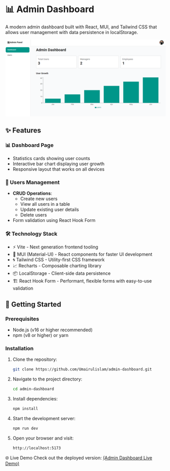 # 📊 Admin Dashboard

A modern admin dashboard built with React, MUI, and Tailwind CSS that allows user management with data persistence in localStorage.

![Dashboard Preview](/src/assets/images/admin-dashboard.png)

## ✨ Features

### 📊 Dashboard Page

- Statistics cards showing user counts
- Interactive bar chart displaying user growth
- Responsive layout that works on all devices

### 👥 Users Management

- **CRUD Operations**:
  - Create new users
  - View all users in a table
  - Update existing user details
  - Delete users
- Form validation using React Hook Form

### 🛠️ Technology Stack

- ⚡ Vite - Next generation frontend tooling
- 🎨 MUI (Material-UI) - React components for faster UI development
- 🌀 Tailwind CSS - Utility-first CSS framework
- 📈 Recharts - Composable charting library
- 📦 LocalStorage - Client-side data persistence
- 🏗️ React Hook Form - Performant, flexible forms with easy-to-use validation

## 🚀 Getting Started

### Prerequisites

- Node.js (v16 or higher recommended)
- npm (v8 or higher) or yarn

### Installation

1. Clone the repository:
   ```bash
   git clone https://github.com/Umairulislam/admin-dashboard.git
   ```
2. Navigate to the project directory:

   ```bash
   cd admin-dashboard
   ```

3. Install dependencies:

   ```bash
   npm install
   ```

4. Start the development server:

   ```bash
   npm run dev
   ```

5. Open your browser and visit:
   ```bash
   http://localhost:5173
   ```

🌐 Live Demo
Check out the deployed version: [(Admin Dashboard Live Demo)](https://admdashboard24.netlify.app/)
